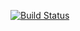 [![Build Status](https://travis-ci.org/maryngu00/cse110-lab5.svg?branch=master)](https://travis-ci.org/maryngu00/cse110-lab5)